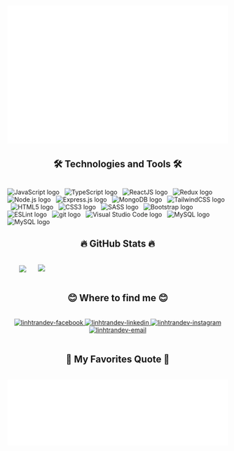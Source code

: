 <!-- LinhTran DEV -->
<a href="#" target="_blank">
  <img src="svg/linhtranDev.svg" width="1200" alt="LinhTran" />
</a>

<h2 align="center">🛠 Technologies and Tools 🛠</h2>
<br>
<!-- https://simpleicons.org/ -->
<span><img src="https://img.shields.io/badge/JavaScript-282C34?logo=javascript&logoColor=F7DF1E" alt="JavaScript logo" title="JavaScript" height="25" /></span>
&nbsp;
<span><img src="https://img.shields.io/badge/TypeScript-282C34?logo=typescript&logoColor=3178C6" alt="TypeScript logo" title="TypeScript" height="25" /></span>
&nbsp;
<span><img src="https://img.shields.io/badge/ReactJS-282C34?logo=react&logoColor=61DAFB" alt="ReactJS logo" title="ReactJS" height="25" /></span>
&nbsp;
<span><img src="https://img.shields.io/badge/Redux-282C34?logo=redux&logoColor=764ABC" alt="Redux logo" title="Redux" height="25" /></span>
&nbsp;
<span><img src="https://img.shields.io/badge/Node.js-282C34?logo=node.js&logoColor=00F200" alt="Node.js logo" title="Node.js" height="25" /></span>
&nbsp;
<span><img src="https://img.shields.io/badge/Express-282C34?logo=express&logoColor=FFFFFF" alt="Express.js logo" title="Express.js" height="25" /></span>
&nbsp;
<span><img src="https://img.shields.io/badge/MongoDB-282C34?logo=mongodb&logoColor=47A248" alt="MongoDB logo" title="MongoDB" height="25" /></span>
&nbsp;
<span><img src="https://img.shields.io/badge/Tailwind%20CSS-282C34?logo=tailwind-css&logoColor=38B2AC" alt="TailwindCSS logo" title="TailwindCSS" height="25" /></span>
&nbsp;
<span><img src="https://img.shields.io/badge/HTML5-282C34?logo=html5&logoColor=E34F26" alt="HTML5 logo" title="HTML5" height="25" /></span>
&nbsp;
<span><img src="https://img.shields.io/badge/CSS3-282C34?logo=css3&logoColor=1572B6" alt="CSS3 logo" title="CSS3" height="25" /></span>
&nbsp;
<span><img src="https://img.shields.io/badge/Sass-282C34?logo=sass&logoColor=CC6699" alt="SASS logo" title="SASS" height="25" /></span>
&nbsp;
<span><img src="https://img.shields.io/badge/Bootstrap-282C34?logo=bootstrap&logoColor=7952B3" alt="Bootstrap logo" title="Bootstrap" height="25" /></span>
&nbsp;
<span><img src="https://img.shields.io/badge/ESLint-282C34?logo=eslint&logoColor=4B32C3" alt="ESLint logo" title="ESLint" height="25" /></span>
&nbsp;
<span><img src="https://img.shields.io/badge/git-282C34?logo=git&logoColor=F05032" alt="git logo" title="git" height="25" /></span>
&nbsp;
<span><img src="https://img.shields.io/badge/VS%20Code-282C34?logo=visual-studio-code&logoColor=007ACC" alt="Visual Studio Code logo" title="Visual Studio Code" height="25" /></span>
&nbsp;
<span><img src="https://img.shields.io/badge/MySQL-282C34?logo=mysql&logoColor=4479A1" alt="MySQL logo" title="Visual Studio Code" height="25" /></span>
&nbsp;
<span><img src="https://img.shields.io/badge/JetBrains-282C34?logo=jetbrains&logoColor=000000" alt="MySQL logo" title="Visual Studio Code" height="25" /></span>
&nbsp;


<br>
<h2 align="center">🔥 GitHub Stats 🔥</h2>
<!-- https://github.com/anuraghazra/github-readme-stats -->
<br>
<div align=center>
  <a href="#" title="LinhtranDev">
    <img width="315" align="center" src="https://github-readme-stats.vercel.app/api/top-langs/?username=LINHTRAN9x&hide=c%23,powershell,Mathematica,Ruby,Objective-C,Objective-C%2b%2b,Cuda&title_color=61dafb&text_color=ffffff&icon_color=61dafb&bg_color=20232a&langs_count=8&layout=compact&border_color=61dafb&hide_border=true" />
  </a>
  <a href="#" title="Linhtrandev">
    <img align="right" width="434" src="https://github-readme-stats.vercel.app/api?username=LINHTRAN9x&show_icons=true&theme=react&border_color=61dafb&hide_border=true" />
  </a>
</div>

<br>
<h2 align="center">😊 Where to find me 😊</h2>
<br>
<!-- https://icons8.com -->
<div align="center">
  <a href="https://www.facebook.com/tranlinhhayen/" target="_blank">
    <img src="https://img.icons8.com/?size=80&id=118568&format=png" alt="linhtrandev-facebook" />
  </a>
  <a href="https://www.linkedin.com/in/linh-tran-7553432a4/" target="_blank">
    <img src="https://img.icons8.com/?size=80&id=67570&format=png" alt="linhtrandev-linkedin" />
  </a>
  <a href="https://www.instagram.com/tran_v_linh/" target="_blank">
    <img src="https://img.icons8.com/?size=80&id=67564&format=png" alt="linhtrandev-instagram" />
  </a>
  <a href="mailto:tranvanlinh99x@gmail.com" target="_blank">
    <img src="https://img.icons8.com/?size=79&id=4kDkRk06HHwS&format=png" alt="linhtrandev-email" />
  </a>
</div>
<br>
<h2 align="center">📑 My Favorites Quote 📑</h2>
<br>

<a href="#" target="_blank">
  <img src="svg/linhtran-quotes.svg" width="846" height="150" alt="linhtrandev-official" />
</a>

